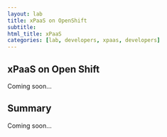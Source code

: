 ```yaml
---
layout: lab
title: xPaaS on OpenShift
subtitle: 
html_title: xPaaS
categories: [lab, developers, xpaas, developers]
---
```


## xPaaS on Open Shift
Coming soon...

## Summary
Coming soon...

[1]: https://docs.openshift.com/enterprise/3.1/using_images/xpaas_images/index.html
